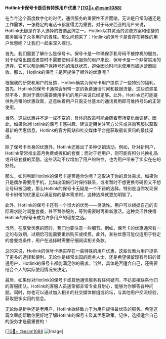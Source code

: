 **Hotlink卡保号卡是否有特殊用户优惠？[[TG💪+ @esim1088](https://t.me/s/esim1088)]**

在当今这个高度数字化的时代，通信服务的重要性不言而喻。无论是日常沟通还是工作需求，一张稳定的电话卡都显得尤为重要。对于马来西亚的用户来说，Hotlink无疑是许多人选择的首选品牌之一。Hotlink以其灵活的资费方案和便捷的服务赢得了众多用户的青睐。那么问题来了：Hotlink的保号卡是否存在特殊的用户优惠呢？让我们一起来深入探讨。

首先，我们需要了解什么是保号卡。保号卡是一种确保手机号码不被停机的服务。对于经常出国或者暂时不需要使用手机服务的用户来说，保号卡是一个非常实用的选择。它可以帮助用户保持号码的活跃状态，避免因长时间未使用而被运营商回收。那么，Hotlink的保号卡是否提供了额外的优惠呢？

根据我的研究和用户的反馈，Hotlink确实为保号卡用户提供了一些特别的福利。首先，Hotlink的保号卡通常会附带一定的免费通话时间和数据流量。这些资源虽然不多，但对于偶尔需要使用手机的用户来说已经足够。此外，Hotlink还可能提供免月租的优惠政策，这意味着用户只需支付基本的通话费用即可维持号码的正常使用。

当然，这些优惠并不是一成不变的，具体的政策可能会随着市场变化而调整。因此，如果你对Hotlink的保号卡感兴趣，建议定期关注官方公告或咨询客服以获取最新的优惠信息。Hotlink的官方网站和社交媒体平台是获取最新资讯的最佳渠道。

除了保号卡本身的优惠外，Hotlink还推出了多种促销活动。例如，针对新用户，Hotlink常常推出首月免费或折扣的套餐；而对于老用户，则可能有积分兑换礼品或升级套餐的奖励。这些活动不仅增加了用户的粘性，也为用户带来了实实在在的好处。

那么，如何判断Hotlink的保号卡是否适合你呢？这取决于你的具体需求。如果你只是偶尔需要用手机，比如出国旅行时保持联系，或者暂时不想更换号码但又不想让号码被回收，那么Hotlink的保号卡无疑是一个不错的选择。特别是当你发现保号卡附带的优惠足以满足你的基本需求时，这种选择就更加明智了。

此外，Hotlink的保号卡还有一个很大的优势——灵活性。用户可以根据自己的实际需求随时调整套餐，甚至暂停服务，等到需要时再重新激活。这种灵活性使得Hotlink的保号卡成为许多用户的理想之选。

当然，在享受优惠的同时，我们也要注意一些细节。例如，保号卡的优惠通常有一定的有效期，过期后可能需要重新购买或续费。此外，某些优惠可能仅适用于特定的套餐或条件，用户在选择时需要仔细阅读相关条款。

总的来说，Hotlink的保号卡确实存在一些特殊的用户优惠，这些优惠为用户提供了更多的选择和便利。无论你是经常出国的商务人士，还是希望保留现有号码的普通用户，Hotlink的保号卡都能满足你的需求。当然，具体是否适合自己，还需要结合个人的实际使用情况来决定。

最后，如果你对Hotlink的保号卡或其他通信服务有任何疑问，不妨直接联系他们的客服团队。Hotlink的客服人员通常都非常专业且耐心，能够为你解答各种问题。同时，你也可以通过加入相关的社交媒体群组或论坛，与其他用户交流经验，获取更多实用的信息。

无论你是新手还是老用户，Hotlink始终致力于为用户提供最优质的服务。希望这篇文章能帮助你更好地了解Hotlink的保号卡及其优惠政策。记住，选择适合自己的服务才是最重要的！

[[TG💪+ @esim1088](https://t.me/s/esim1088) ![Image](https://i.postimg.cc/4NQfJmqS/Snipaste-2025-05-13-00-14-12.png)]